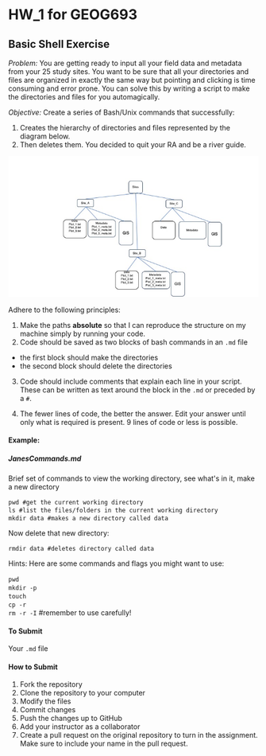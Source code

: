 # HW_1 for GEOG693  

## Basic Shell Exercise   

_Problem:_ You are getting ready to input all your field data and metadata from your 25 study sites.  You want to be sure that all your directories and files are organized in exactly the same way but pointing and clicking is time consuming and error prone.  You can solve this by writing a script to make the directories and files for you automagically.

_Objective:_ Create a series of Bash/Unix commands that successfully:  
1) Creates the hierarchy of directories and files represented by the diagram below.
2) Then deletes them. You decided to quit your RA and be a river guide.  

![directory structure](./images/Slide1.jpeg)


Adhere to the following principles:
1)	Make the paths __absolute__ so that I can reproduce the structure on my machine simply by running your code.  
2)	Code should be saved as two blocks of bash commands in an `.md` file  
  * the first block should make the directories  
  * the second block should delete the directories  

3)	Code should include comments that explain each line in your script. These can be written as text around the block in the `.md` or preceded by a `#`.

5)	The fewer lines of code, the better the answer. Edit your answer until only what is required is present. 9 lines of code or less is possible.

#### Example:

##### JanesCommands.md
Brief set of commands to view the working directory, see what's in it, make a new directory
```
pwd #get the current working directory
ls #list the files/folders in the current working directory
mkdir data #makes a new directory called data
```
Now delete that new directory:
```
rmdir data #deletes directory called data
```

Hints: Here are some commands and flags you might want to use:

`pwd`  
`mkdir -p`  
`touch`  
`cp -r`  
`rm -r -I` #remember to use carefully!

#### To Submit
Your `.md` file

#### How to Submit
1) Fork the repository  
2) Clone the repository to your computer  
3) Modify the files  
4) Commit changes  
5) Push the changes up to GitHub
6) Add your instructor as a collaborator
7) Create a pull request on the original repository to turn in the assignment. Make sure to include your name in the pull request.  
